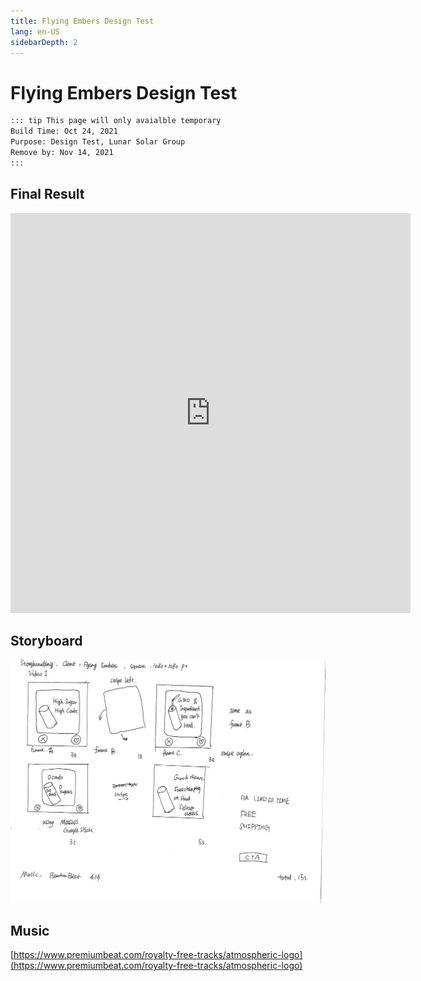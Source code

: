 ```yaml
---
title: Flying Embers Design Test
lang: en-US
sidebarDepth: 2
---
```


# Flying Embers Design Test

```md
::: tip This page will only avaialble temporary
Build Time: Oct 24, 2021
Purpose: Design Test, Lunar Solar Group
Remove by: Nov 14, 2021
:::
```

## Final Result

<iframe src="https://player.vimeo.com/video/638474942?h=2e29ca41aa" width="640" height="640" frameborder="0" allow="autoplay; fullscreen; picture-in-picture" allowfullscreen></iframe>

## Storyboard

![](https://raw.githubusercontent.com/irwinchyi/imgbed/master/img/Storyboard%202.jpeg)

## Music

[https://www.premiumbeat.com/royalty-free-tracks/atmospheric-logo](https://www.premiumbeat.com/royalty-free-tracks/atmospheric-logo)

